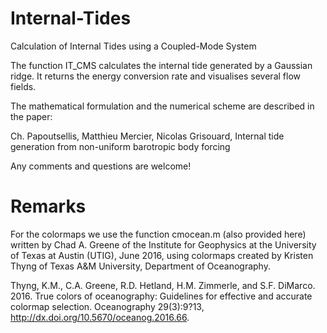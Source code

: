 # Internal-Tides
Calculation of Internal Tides using a Coupled-Mode System 

The function IT_CMS calculates the internal tide generated by a Gaussian ridge.
It returns the energy conversion rate and visualises several flow fields.

The mathematical formulation and the numerical scheme are described in the paper:

Ch. Papoutsellis, Matthieu Mercier, Nicolas Grisouard, Internal tide generation from non-uniform barotropic body forcing

Any comments and questions are welcome!

# Remarks
For the colormaps we use the function cmocean.m (also provided here) written by Chad A. Greene of the Institute for Geophysics at the 
University of Texas at Austin (UTIG), June 2016, using colormaps created by Kristen
Thyng of Texas A&M University, Department of Oceanography.

Thyng, K.M., C.A. Greene, R.D. Hetland, H.M. Zimmerle, and S.F. DiMarco. 2016. True 
colors of oceanography: Guidelines for effective and accurate colormap selection. 
Oceanography 29(3):9?13, http://dx.doi.org/10.5670/oceanog.2016.66.

